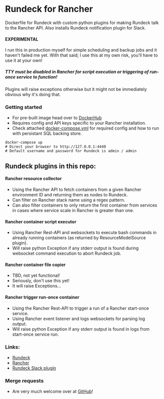 # Rundeck for Rancher

Dockerfile for Rundeck with custom python plugins for making Rundeck talk to the Rancher API.
Also installs Rundeck notification plugin for Slack.

#### EXPERIMENTAL
I run this in production myself for simple scheduling and backup jobs and it haven't failed me yet.
With that said; I use this at my own risk, you'll have to use it at your own!

##### TTY must be disabled in Rancher for script execution or triggering of run-once service to function!
Plugins will raise exceptions otherwise but it might not be immediately obvious why it's doing that.

### Getting started
- For pre-built image head over to [DockerHub](https://hub.docker.com/r/kallqvist/rundeck-rancher/)
- Requires config and API keys specific to your Rancher installation.
- Check attached [docker-compose.yml](https://github.com/kallqvist/rundeck-rancher/blob/master/docker-compose.yml) for required config and how to run with persistant SQL backing store.
```
docker-compose up
# Direct your browser to http://127.0.0.1:4440
# Default username and password for Rundeck is admin / admin
```

## Rundeck plugins in this repo:
#### Rancher resource collector
- Using the Rancher API to fetch containers from a given Rancher environment ID and returning them as nodes to Rundeck.
- Can filter on Rancher stack name using a regex pattern.
- Can also filter containers to only return the first container from services in cases where service scale in Rancher is greater than one.

#### Rancher container script executor
- Using Rancher Rest-API and websockets to execute bash commands in already running containers (as returned by ResourceModelSource plugin).
- Will raise python Exception if any stderr output is found during websocket command execution to abort Rundeck job.

#### Rancher container file copier
- TBD, not yet functional!
- Seriously, don't use this yet!
- It will raise Exceptions...

#### Rancher trigger run-once container
- Using the Rancher Rest-API to trigger a run of a Rancher start-once service.
- Using Rancher event listener and logs websockets for parsing log output.
- Will raise python Exception if any stderr output is found in logs from start-once service run.


### Links:
- [Rundeck](http://rundeck.org/)
- [Rancher](http://rancher.com/rancher/)
- [Rundeck Slack plugin](https://github.com/higanworks/rundeck-slack-incoming-webhook-plugin)

### Merge requests
- Are very much welcome over at [GitHub](https://github.com/kallqvist/rundeck-rancher)!
